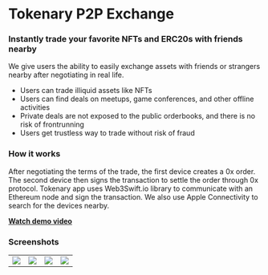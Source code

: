 # Tokenary P2P Exchange 
### Instantly trade your favorite NFTs and ERC20s with friends nearby

We give users the ability to easily exchange assets with friends or strangers nearby after negotiating in real life. 
* Users can trade illiquid assets like NFTs 
* Users can find deals on meetups, game conferences, and other offline activities
* Private deals are not exposed to the public orderbooks, and there is no risk of frontrunning 
* Users get trustless way to trade without risk of fraud


### How it works
After negotiating the terms of the trade, the first device creates a 0x order. The second device then signs the transaction to settle the order through 0x protocol. Tokenary app uses Web3Swift.io library to communicate with an Ethereum node and sign the transaction. We also use Apple Connectivity to search for the devices nearby.

[<b>Watch demo video</b>](https://youtubevideourl)

### Screenshots
<table cellspacing="10">
  <tr>
    <td><img src="https://i.ibb.co/ZzRd9fv/1.jpg"></td>
    <td><img src="https://i.ibb.co/p1dsR9T/2.jpg"></td>
    <td><img src="https://i.ibb.co/d43CXhf/3.jpg"></td>
    <td><img src="https://i.ibb.co/0sNbZrs/4.jpg"></td>
  </tr>
</table>

